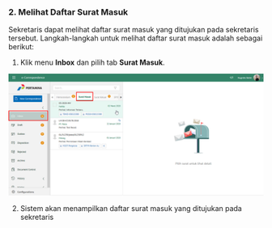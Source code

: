 ### 2. Melihat Daftar Surat Masuk

Sekretaris dapat melihat daftar surat masuk yang ditujukan pada sekretaris tersebut. Langkah-langkah untuk melihat daftar 
surat masuk adalah sebagai berikut:

1. Klik menu **Inbox** dan pilih tab **Surat Masuk**. 

 ![Gambar](_screenshoot_surat_masuk/SM05.png/?sanitize=true)

 2. Sistem akan menampilkan daftar surat masuk yang ditujukan pada sekretaris